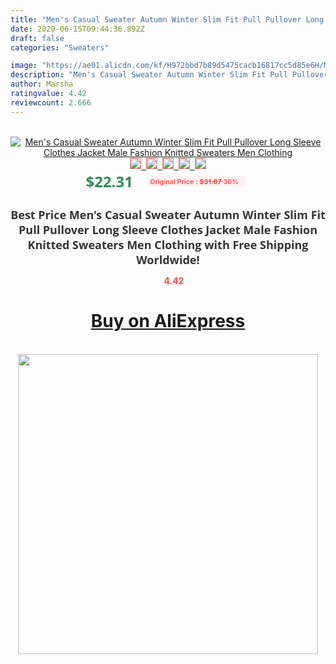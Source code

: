 ```yaml
---
title: "Men's Casual Sweater Autumn Winter Slim Fit Pull Pullover Long Sleeve Clothes Jacket Male Fashion Knitted Sweaters Men Clothing"
date: 2020-06-15T09:44:36.892Z
draft: false
categories: "Sweaters"

image: "https://ae01.alicdn.com/kf/H972bbd7b89d5475cacb16817cc5d85e6H/Men-s-Casual-Sweater-Autumn-Winter-Slim-Fit-Pull-Pullover-Long-Sleeve-Clothes-Jacket-Male-Fashion.jpg"
description: "Men's Casual Sweater Autumn Winter Slim Fit Pull Pullover Long Sleeve Clothes Jacket Male Fashion Knitted Sweaters Men Clothing"
author: Marsha
ratingvalue: 4.42
reviewcount: 2.666
---
```

<br>
<div style="text-align: center;">
<a href="https://s.click.aliexpress.com/e/_Ae0ghJ" target="_blank" rel="nofollow noopener noreferrer"><img alt="Men's Casual Sweater Autumn Winter Slim Fit Pull Pullover Long Sleeve Clothes Jacket Male Fashion Knitted Sweaters Men Clothing" class="magnifier-image" src="https://ae01.alicdn.com/kf/H972bbd7b89d5475cacb16817cc5d85e6H/Men-s-Casual-Sweater-Autumn-Winter-Slim-Fit-Pull-Pullover-Long-Sleeve-Clothes-Jacket-Male-Fashion.jpg_640x640.jpg">
<br>
<img style="border:1px solid salmon" src="https://ae01.alicdn.com/kf/H972bbd7b89d5475cacb16817cc5d85e6H/Men-s-Casual-Sweater-Autumn-Winter-Slim-Fit-Pull-Pullover-Long-Sleeve-Clothes-Jacket-Male-Fashion.jpg_120x120.jpg">&nbsp;&nbsp;<img style="border:1px solid salmon" src="https://ae01.alicdn.com/kf/H1dbb650afb6e42928c74affdaf3da191f/Men-s-Casual-Sweater-Autumn-Winter-Slim-Fit-Pull-Pullover-Long-Sleeve-Clothes-Jacket-Male-Fashion.jpg_120x120.jpg">&nbsp;&nbsp;<img style="border:1px solid salmon" src="https://ae01.alicdn.com/kf/Hbecb77f1e859491686caf3d819905568f/Men-s-Casual-Sweater-Autumn-Winter-Slim-Fit-Pull-Pullover-Long-Sleeve-Clothes-Jacket-Male-Fashion.jpg_120x120.jpg">&nbsp;&nbsp;<img style="border:1px solid salmon" src="https://ae01.alicdn.com/kf/Hb7c8677776114dbc9539f05620ffb596H/Men-s-Casual-Sweater-Autumn-Winter-Slim-Fit-Pull-Pullover-Long-Sleeve-Clothes-Jacket-Male-Fashion.jpg_120x120.jpg">&nbsp;&nbsp;<img style="border:1px solid salmon" src="https://ae01.alicdn.com/kf/H8275edd9fb6c4f30940428b18442ddfdl/Men-s-Casual-Sweater-Autumn-Winter-Slim-Fit-Pull-Pullover-Long-Sleeve-Clothes-Jacket-Male-Fashion.jpg_120x120.jpg"></a></div><br0>
<div style="text-align: center;"><span style="background-color: white; border: 0px; box-sizing: border-box; color: seagreen; display: inline-block; font-family: &quot;open sans&quot; , &quot;arial&quot; , &quot;helvetica&quot; , sans-serif , &quot;heiti&quot;; font-size: 24px; font-stretch: inherit; font-weight: 700; line-height: inherit; margin: 0px 10px 0px 0px; padding: 0px; vertical-align: middle;">$22.31 </span>
<span style="background: rgb(255 , 241 , 241); border-radius: 3px; border: 0px; box-sizing: border-box; color: #ff4747; display: inline-block; font-family: inherit; font-size: 12px; font-stretch: inherit; font-style: inherit; font-variant: inherit; font-weight: 600; line-height: inherit; margin: 0px; padding: 2px 5px; transform: scale(0.9); vertical-align: middle;">Original Price : <b style="text-decoration: line-through;">$31.87 </b> 30%&nbsp;&nbsp;</span></div>
<h1 style="color: #333333; display: inline-block; font-family: &quot;open sans&quot; , &quot;arial&quot; , &quot;helvetica&quot; , sans-serif , &quot;heiti&quot;; font-size: 18px; font-stretch: inherit; font-weight: 700; text-align: center;">Best Price Men's Casual Sweater Autumn Winter Slim Fit Pull Pullover Long Sleeve Clothes Jacket Male Fashion Knitted Sweaters Men Clothing with Free Shipping Worldwide!</h1>
<div style="color: #ff4747; text-align: center;">
<img src="https://4.bp.blogspot.com/-M0ZcTcb-5uY/XleCXlxnR4I/AAAAAAAAAEc/OrjgMkXV1oMQFaCRZj5HQwOCBcu3w1FegCPcBGAYYCw/s1600/star.png" style="height: 15px;">&nbsp;<b>4.42</b></div>
<div class="button_cont" align="center"><a class="buynow_a" href="https://s.click.aliexpress.com/e/_Ae0ghJ" target="_blank" rel="nofollow noopener noreferrer"><H1>Buy on AliExpress</H1></a></div><br>
<div class="separator" style="clear: both; text-align: center;">
<img src="https://lh3.googleusercontent.com/-pTy5HemUv9M/XlePHvY0dAI/AAAAAAAAAE4/0nX5iRUoIWY8eMW9Dpxeirr157OZliDIgCLcBGAsYHQ/s1600/badge.gif" width="480">
</div>
